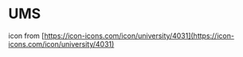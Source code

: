 # UMS

icon from [https://icon-icons.com/icon/university/4031](https://icon-icons.com/icon/university/4031)
